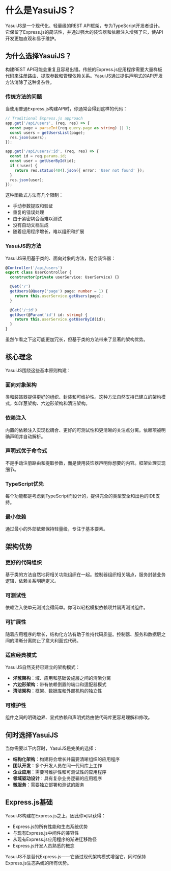 # 什么是YasuiJS？

YasuiJS是一个现代化、轻量级的REST API框架，专为TypeScript开发者设计。它保留了Express.js的简洁性，并通过强大的装饰器和依赖注入增强了它，使API开发更加直观和易于维护。

## 为什么选择YasuiJS？

构建REST API可能会重复且容易出错。传统的Express.js应用程序需要大量样板代码来注册路由、提取参数和管理依赖关系。YasuiJS通过提供声明式的API开发方法消除了这种复杂性。

### 传统方法的问题

当使用普通Express.js构建API时，你通常会得到这样的代码：

```typescript
// Traditional Express.js approach
app.get('/api/users', (req, res) => {
  const page = parseInt(req.query.page as string) || 1;
  const users = getUsersList(page);
  res.json(users);
});

app.get('/api/users/:id', (req, res) => {
  const id = req.params.id;
  const user = getUserById(id);
  if (!user) {
    return res.status(404).json({ error: 'User not found' });
  }
  res.json(user);
});
```

这种函数式方法有几个限制：
- 手动参数提取和验证
- 重复的错误处理
- 由于紧密耦合而难以测试
- 没有自动文档生成
- 随着应用程序增长，难以组织和扩展

### YasuiJS的方法

YasuiJS采用基于类的、面向对象的方法，配合装饰器：

```typescript
@Controller('/api/users')
export class UserController {
  constructor(private userService: UserService) {}

  @Get('/')
  getUsers(@Query('page') page: number = 1) {
    return this.userService.getUsers(page);
  }

  @Get('/:id')
  getUser(@Param('id') id: string) {
    return this.userService.getUserById(id);
  }
}
```

虽然乍看之下这可能更加冗长，但基于类的方法带来了显著的架构优势。

## 核心理念

YasuiJS围绕这些基本原则构建：

### 面向对象架构
类和装饰器提供更好的组织、封装和可维护性。这种方法自然支持已建立的架构模式，如洋葱架构、六边形架构和清洁架构。

### 依赖注入
内置的依赖注入实现松耦合、更好的可测试性和更清晰的关注点分离。依赖项被明确声明并自动解析。

### 声明式优于命令式
不是手动注册路由和提取参数，而是使用装饰器声明你想要的内容。框架处理实现细节。

### TypeScript优先
每个功能都是考虑到TypeScript而设计的，提供完全的类型安全和出色的IDE支持。

### 最小依赖
通过最小的外部依赖保持轻量级，专注于基本要素。

## 架构优势

### 更好的代码组织
基于类的方法自然地将相关功能组织在一起。控制器组织相关端点，服务封装业务逻辑，依赖关系明确定义。

### 可测试性
依赖注入使单元测试变得简单。你可以轻松模拟依赖项并隔离测试组件。

### 可扩展性
随着应用程序的增长，结构化方法有助于维持代码质量。控制器、服务和数据层之间的清晰分离防止了意大利面式代码。

### 适应经典模式
YasuiJS自然支持已建立的架构模式：
- **洋葱架构**：域、应用和基础设施层之间的清晰分离
- **六边形架构**：带有依赖倒置的端口和适配器模式
- **清洁架构**：框架、数据库和外部机构的独立性

### 可维护性
组件之间的明确边界、显式依赖和声明式路由使代码库更容易理解和修改。

## 何时选择YasuiJS

当你需要以下内容时，YasuiJS是完美的选择：

- **结构化架构**：构建将会增长并需要清晰组织的应用程序
- **团队开发**：多个开发人员在同一代码库上工作
- **企业应用**：需要可维护性和可测试性的应用程序
- **领域驱动设计**：具有复杂业务逻辑的应用程序
- **微服务**：需要独立部署和测试的服务

## Express.js基础

YasuiJS构建在Express.js之上，因此你可以获得：
- Express.js的所有性能和生态系统优势
- 与现有Express.js中间件的兼容性
- 从现有Express.js应用程序的渐进迁移路径
- Express.js开发人员熟悉的概念

YasuiJS不是替代Express.js——它通过现代架构模式增强它，同时保持Express.js生态系统的所有优势。